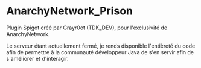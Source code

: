 # AnarchyNetwork_Prison

Plugin Spigot créé par Grayr0ot (TDK_DEV), pour l'exclusivité de AnarchyNetwork.

Le serveur étant actuellement fermé, je rends disponible l'entièreté du code afin de permettre à la communauté développeur Java de s'en servir afin de s'améliorer et d'interagir.
